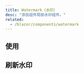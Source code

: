 ```yaml
---
title: Watermark（水印）
desc: "添加组件局部水印组件。"
related:
  - /blazor/components/watermark
---
```


## 使用

<masa-example file="Examples.labs.watermark.Usage"></masa-example>

## 刷新水印

<masa-example file="Examples.labs.watermark.RefreshWatermark"></masa-example>

